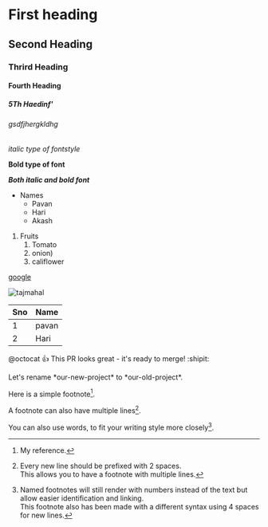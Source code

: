 # First heading
## Second Heading
### Thrird Heading
#### Fourth Heading
##### 5Th Haedinf'
###### gsdfjhergkldhg
*italic type of fontstyle*

**Bold type of font**

***Both italic and bold font***
* Names
  * Pavan
  * Hari
  * Akash

1. Fruits
   1. Tomato
   2. onion)
   3. califlower

[google](https://github.com/Pa1ppk/vrsec2/edit/main/README.md)


![tajmahal](https://images.theconversation.com/files/228846/original/file-20180723-189310-1ymcybu.jpg?ixlib=rb-1.1.0&q=45&auto=format&w=754&fit=clip)

Sno|Name
----|----
1|pavan 
2|Hari

@octocat :+1: This PR looks great - it's ready to merge! :shipit:

Let's rename \*our-new-project\* to \*our-old-project\*.

<!-- This content will not appear in the rendered Markdown -->

Here is a simple footnote[^1].

A footnote can also have multiple lines[^2].  

You can also use words, to fit your writing style more closely[^note].

[^1]: My reference.
[^2]: Every new line should be prefixed with 2 spaces.  
  This allows you to have a footnote with multiple lines.
[^note]:
    Named footnotes will still render with numbers instead of the text but allow easier identification and linking.  
    This footnote also has been made with a different syntax using 4 spaces for new lines.









